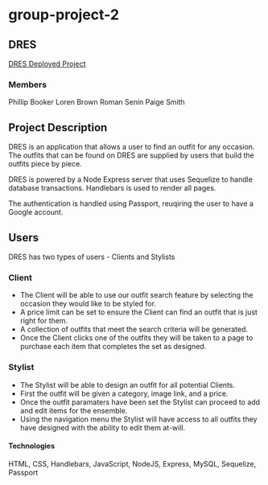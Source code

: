 # group-project-2

## DRES

[DRES Deployed Project](https://dresfit.herokuapp.com/)

### Members
Phillip Booker
Loren Brown
Roman Senin
Paige Smith

## Project Description

DRES is an application that allows a user to find an outfit for any occasion. The outfits that can be found on DRES are supplied by users that build the outfits piece by piece.

DRES is powered by a Node Express server that uses Sequelize to handle database transactions. Handlebars is used to render all pages.

The authentication is handled using Passport, reuqiring the user to have a Google account.

## Users

DRES has two types of users - Clients and Stylists

### Client

- The Client will be able to use our outfit search feature by selecting the occasion they would like to be styled for.
- A price limit can be set to ensure the Client can find an outfit that is just right for them.
- A collection of outfits that meet the search criteria will be generated.
- Once the Client clicks one of the outfits they will be taken to a page to purchase each item that completes the set as designed.

### Stylist

- The Stylist will be able to design an outfit for all potential Clients.
- First the outfit will be given a category, image link, and a price.
- Once the outfit paramaters have been set the Stylist can proceed to add and edit items for the ensemble.
- Using the navigation menu the Stylist will have access to all outfits they have designed  with the ability to edit them at-will.

#### Technologies

HTML, CSS, Handlebars, JavaScript, NodeJS, Express, MySQL, Sequelize, Passport